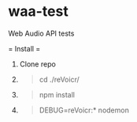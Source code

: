 # waa-test
Web Audio API tests

= Install =
1) Clone repo
2) > cd ./reVoicr/
2) > npm install
3) > DEBUG=reVoicr:* nodemon
